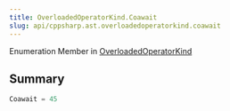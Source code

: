 ```yaml
---
title: OverloadedOperatorKind.Coawait
slug: api/cppsharp.ast.overloadedoperatorkind.coawait
---
```

Enumeration Member in [OverloadedOperatorKind](/api/cppsharp/ast/overloadedoperatorkind)

## Summary



```csharp
Coawait = 45
```

